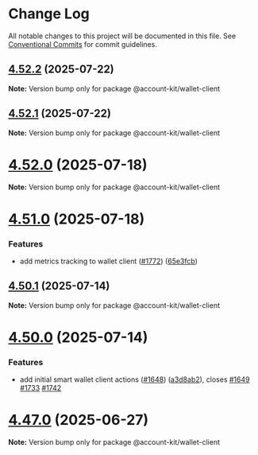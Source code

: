 # Change Log

All notable changes to this project will be documented in this file.
See [Conventional Commits](https://conventionalcommits.org) for commit guidelines.

## [4.52.2](https://github.com/alchemyplatform/aa-sdk/compare/v4.52.1...v4.52.2) (2025-07-22)

**Note:** Version bump only for package @account-kit/wallet-client

## [4.52.1](https://github.com/alchemyplatform/aa-sdk/compare/v4.52.0...v4.52.1) (2025-07-22)

**Note:** Version bump only for package @account-kit/wallet-client

# [4.52.0](https://github.com/alchemyplatform/aa-sdk/compare/v4.51.0...v4.52.0) (2025-07-18)

**Note:** Version bump only for package @account-kit/wallet-client

# [4.51.0](https://github.com/alchemyplatform/aa-sdk/compare/v4.50.1...v4.51.0) (2025-07-18)

### Features

- add metrics tracking to wallet client ([#1772](https://github.com/alchemyplatform/aa-sdk/issues/1772)) ([65e3fcb](https://github.com/alchemyplatform/aa-sdk/commit/65e3fcb981115812138fe78a6ddab194cbf055c6))

## [4.50.1](https://github.com/alchemyplatform/aa-sdk/compare/v4.50.0...v4.50.1) (2025-07-14)

**Note:** Version bump only for package @account-kit/wallet-client

# [4.50.0](https://github.com/alchemyplatform/aa-sdk/compare/v4.49.0...v4.50.0) (2025-07-14)

### Features

- add initial smart wallet client actions ([#1648](https://github.com/alchemyplatform/aa-sdk/issues/1648)) ([a3d8ab2](https://github.com/alchemyplatform/aa-sdk/commit/a3d8ab2f698ca08f62d04423262b3497b46551af)), closes [#1649](https://github.com/alchemyplatform/aa-sdk/issues/1649) [#1733](https://github.com/alchemyplatform/aa-sdk/issues/1733) [#1742](https://github.com/alchemyplatform/aa-sdk/issues/1742)

# [4.47.0](https://github.com/alchemyplatform/aa-sdk/compare/v4.46.1...v4.47.0) (2025-06-27)

**Note:** Version bump only for package @account-kit/wallet-client
